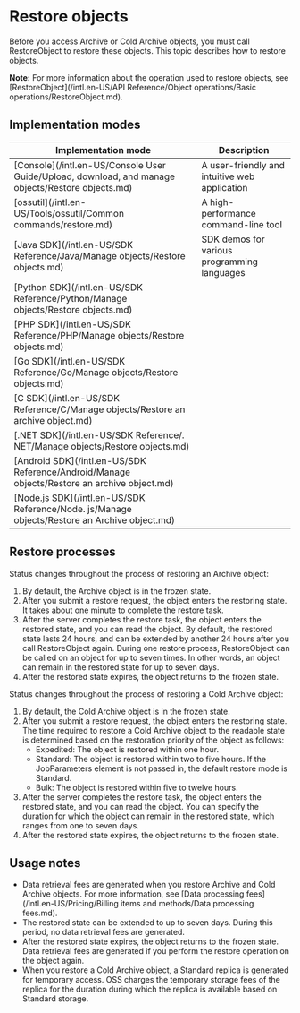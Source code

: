 # Restore objects

Before you access Archive or Cold Archive objects, you must call RestoreObject to restore these objects. This topic describes how to restore objects.

**Note:** For more information about the operation used to restore objects, see [RestoreObject](/intl.en-US/API Reference/Object operations/Basic operations/RestoreObject.md).

## Implementation modes

|Implementation mode|Description|
|-------------------|-----------|
|[Console](/intl.en-US/Console User Guide/Upload, download, and manage objects/Restore objects.md)|A user-friendly and intuitive web application|
|[ossutil](/intl.en-US/Tools/ossutil/Common commands/restore.md)|A high-performance command-line tool|
|[Java SDK](/intl.en-US/SDK Reference/Java/Manage objects/Restore objects.md)|SDK demos for various programming languages|
|[Python SDK](/intl.en-US/SDK Reference/Python/Manage objects/Restore objects.md)|
|[PHP SDK](/intl.en-US/SDK Reference/PHP/Manage objects/Restore objects.md)|
|[Go SDK](/intl.en-US/SDK Reference/Go/Manage objects/Restore objects.md)|
|[C SDK](/intl.en-US/SDK Reference/C/Manage objects/Restore an archive object.md)|
|[.NET SDK](/intl.en-US/SDK Reference/. NET/Manage objects/Restore objects.md)|
|[Android SDK](/intl.en-US/SDK Reference/Android/Manage objects/Restore an archive object.md)|
|[Node.js SDK](/intl.en-US/SDK Reference/Node. js/Manage objects/Restore an Archive object.md)|

## Restore processes

Status changes throughout the process of restoring an Archive object:

1.  By default, the Archive object is in the frozen state.
2.  After you submit a restore request, the object enters the restoring state. It takes about one minute to complete the restore task.
3.  After the server completes the restore task, the object enters the restored state, and you can read the object. By default, the restored state lasts 24 hours, and can be extended by another 24 hours after you call RestoreObject again. During one restore process, RestoreObject can be called on an object for up to seven times. In other words, an object can remain in the restored state for up to seven days.
4.  After the restored state expires, the object returns to the frozen state.

Status changes throughout the process of restoring a Cold Archive object:

1.  By default, the Cold Archive object is in the frozen state.
2.  After you submit a restore request, the object enters the restoring state. The time required to restore a Cold Archive object to the readable state is determined based on the restoration priority of the object as follows:
    -   Expedited: The object is restored within one hour.
    -   Standard: The object is restored within two to five hours. If the JobParameters element is not passed in, the default restore mode is Standard.
    -   Bulk: The object is restored within five to twelve hours.
3.  After the server completes the restore task, the object enters the restored state, and you can read the object. You can specify the duration for which the object can remain in the restored state, which ranges from one to seven days.
4.  After the restored state expires, the object returns to the frozen state.

## Usage notes

-   Data retrieval fees are generated when you restore Archive and Cold Archive objects. For more information, see [Data processing fees](/intl.en-US/Pricing/Billing items and methods/Data processing fees.md).
-   The restored state can be extended to up to seven days. During this period, no data retrieval fees are generated.
-   After the restored state expires, the object returns to the frozen state. Data retrieval fees are generated if you perform the restore operation on the object again.
-   When you restore a Cold Archive object, a Standard replica is generated for temporary access. OSS charges the temporary storage fees of the replica for the duration during which the replica is available based on Standard storage.

